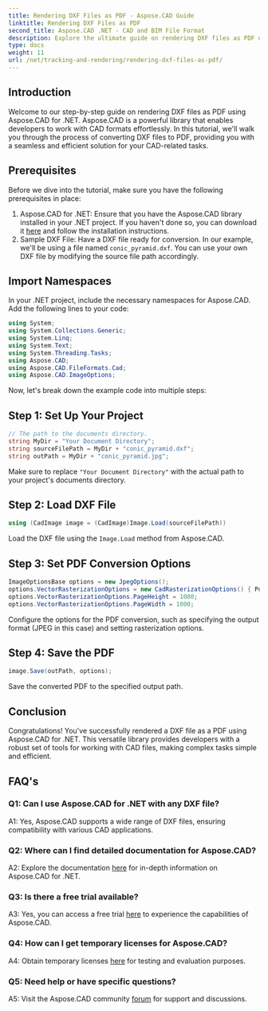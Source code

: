```yaml
---
title: Rendering DXF Files as PDF - Aspose.CAD Guide
linktitle: Rendering DXF Files as PDF
second_title: Aspose.CAD .NET - CAD and BIM File Format
description: Explore the ultimate guide on rendering DXF files as PDF using Aspose.CAD for .NET. Effortlessly convert CAD files with our step-by-step tutorial.
type: docs
weight: 11
url: /net/tracking-and-rendering/rendering-dxf-files-as-pdf/
---
```

## Introduction

Welcome to our step-by-step guide on rendering DXF files as PDF using Aspose.CAD for .NET. Aspose.CAD is a powerful library that enables developers to work with CAD formats effortlessly. In this tutorial, we'll walk you through the process of converting DXF files to PDF, providing you with a seamless and efficient solution for your CAD-related tasks.

## Prerequisites

Before we dive into the tutorial, make sure you have the following prerequisites in place:
1. Aspose.CAD for .NET: Ensure that you have the Aspose.CAD library installed in your .NET project. If you haven't done so, you can download it [here](https://releases.aspose.com/cad/net/) and follow the installation instructions.
2. Sample DXF File: Have a DXF file ready for conversion. In our example, we'll be using a file named `conic_pyramid.dxf`. You can use your own DXF file by modifying the source file path accordingly.

## Import Namespaces

In your .NET project, include the necessary namespaces for Aspose.CAD. Add the following lines to your code:

```csharp
using System;
using System.Collections.Generic;
using System.Linq;
using System.Text;
using System.Threading.Tasks;
using Aspose.CAD;
using Aspose.CAD.FileFormats.Cad;
using Aspose.CAD.ImageOptions;
```
Now, let's break down the example code into multiple steps:

## Step 1: Set Up Your Project

```csharp
// The path to the documents directory.
string MyDir = "Your Document Directory";
string sourceFilePath = MyDir + "conic_pyramid.dxf";
string outPath = MyDir + "conic_pyramid.jpg";
```
Make sure to replace `"Your Document Directory"` with the actual path to your project's documents directory.

## Step 2: Load DXF File

```csharp
using (CadImage image = (CadImage)Image.Load(sourceFilePath))
```
Load the DXF file using the `Image.Load` method from Aspose.CAD.

## Step 3: Set PDF Conversion Options

```csharp
ImageOptionsBase options = new JpegOptions();
options.VectorRasterizationOptions = new CadRasterizationOptions() { PdfProductLocation = MyDir };
options.VectorRasterizationOptions.PageHeight = 1000;
options.VectorRasterizationOptions.PageWidth = 1000;
```

Configure the options for the PDF conversion, such as specifying the output format (JPEG in this case) and setting rasterization options.

## Step 4: Save the PDF

```csharp
image.Save(outPath, options);
```

Save the converted PDF to the specified output path.

## Conclusion

Congratulations! You've successfully rendered a DXF file as a PDF using Aspose.CAD for .NET. This versatile library provides developers with a robust set of tools for working with CAD files, making complex tasks simple and efficient.

## FAQ's

### Q1: Can I use Aspose.CAD for .NET with any DXF file?

A1: Yes, Aspose.CAD supports a wide range of DXF files, ensuring compatibility with various CAD applications.

### Q2: Where can I find detailed documentation for Aspose.CAD?

A2: Explore the documentation [here](https://reference.aspose.com/cad/net/) for in-depth information on Aspose.CAD for .NET.

### Q3: Is there a free trial available?

A3: Yes, you can access a free trial [here](https://releases.aspose.com/) to experience the capabilities of Aspose.CAD.

### Q4: How can I get temporary licenses for Aspose.CAD?

A4: Obtain temporary licenses [here](https://purchase.aspose.com/temporary-license/) for testing and evaluation purposes.

### Q5: Need help or have specific questions?

A5: Visit the Aspose.CAD community [forum](https://forum.aspose.com/c/cad/19) for support and discussions.
